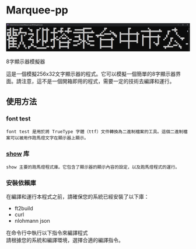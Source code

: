 # Marquee-pp
![image](https://github.com/creeper531100/Marquee-pp/blob/master/image/title.png)

8字顯示器模擬器  

這是一個模擬256x32文字顯示器的程式。它可以模擬一個簡單的8字顯示器界面。請注意，這不是一個開箱即用的程式，需要一定的技術去編譯和運行。  

## 使用方法
### font test  
```font test 是用於將 TrueType 字體（ttf）文件轉換為二進制檔案的工具。這個二進制檔案可以被用作跑馬燈文字在顯示器上顯示。```
  
### [show](https://github.com/creeper531100/Marquee-pp/blob/master/show/show.cpp) 库  
```show 主要的跑馬燈程式庫。它包含了顯示器的顯示內容的設定，以及跑馬燈程式的運行。```

### 安裝依賴庫  

在編譯和運行本程式之前，請確保您的系統已經安裝了以下庫：

- ft2build
- curl
- nlohmann json

在命令行中執行以下指令來編譯程式  
請根據您的系統和編譯環境，選擇合適的編譯指令。
